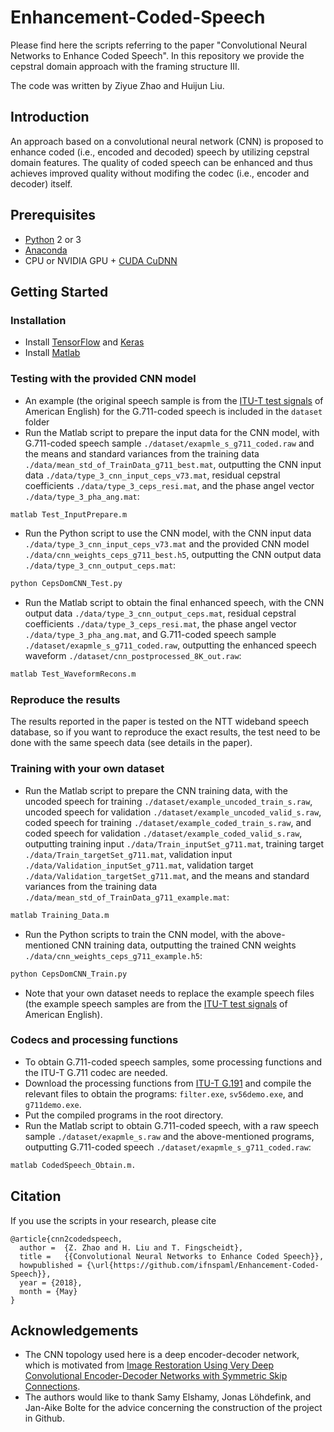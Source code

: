 # Enhancement-Coded-Speech

Please find here the scripts referring to the paper "Convolutional Neural Networks to Enhance Coded Speech". In this repository we provide the cepstral domain approach with the framing structure III. 

The code was written by Ziyue Zhao and Huijun Liu. 

## Introduction

An approach based on a convolutional neural network (CNN) is proposed to enhance coded (i.e., encoded and decoded) speech by utilizing cepstral domain features. The quality of coded speech can be enhanced and thus achieves improved quality without modifing the codec (i.e., encoder and decoder) itself.

## Prerequisites

- [Python](https://www.python.org/) 2 or 3
- [Anaconda](https://anaconda.org/anaconda/python)
- CPU or NVIDIA GPU + [CUDA CuDNN](https://developer.nvidia.com/cudnn)

## Getting Started

### Installation

- Install [TensorFlow](https://www.tensorflow.org/) and [Keras](https://www.tensorflow.org/)
- Install [Matlab](https://www.mathworks.com/)

### Testing with the provided CNN model

- An example (the original speech sample is from the [ITU-T test signals](https://www.itu.int/net/itu-t/sigdb/genaudio/AudioForm-g.aspx?val=1000050) of American English) for the G.711-coded speech is included in the `dataset` folder
- Run the Matlab script to prepare the input data for the CNN model, with G.711-coded speech sample `./dataset/exapmle_s_g711_coded.raw` and the means and standard variances from the training data `./data/mean_std_of_TrainData_g711_best.mat`, outputting the CNN input data `./data/type_3_cnn_input_ceps_v73.mat`, residual cepstral coefficients `./data/type_3_ceps_resi.mat`, and the phase angel vector `./data/type_3_pha_ang.mat`:
```bash
matlab Test_InputPrepare.m
```
- Run the Python script to use the CNN model, with the CNN input data `./data/type_3_cnn_input_ceps_v73.mat` and the provided CNN model `./data/cnn_weights_ceps_g711_best.h5`, outputting the CNN output data `./data/type_3_cnn_output_ceps.mat`:
```bash
python CepsDomCNN_Test.py
```
- Run the Matlab script to obtain the final enhanced speech, with the CNN output data `./data/type_3_cnn_output_ceps.mat`, residual cepstral coefficients `./data/type_3_ceps_resi.mat`, the phase angel vector `./data/type_3_pha_ang.mat`, and G.711-coded speech sample `./dataset/exapmle_s_g711_coded.raw`, outputting the enhanced speech waveform `./dataset/cnn_postprocessed_8K_out.raw`:
```bash
matlab Test_WaveformRecons.m
```
### Reproduce the results

The results reported in the paper is tested on the NTT wideband speech database, so if you want to reproduce the exact results, the test need to be done with the same speech data (see details in the paper). 

### Training with your own dataset

- Run the Matlab script to prepare the CNN training data, with the uncoded speech for training `./dataset/example_uncoded_train_s.raw`, uncoded speech for validation `./dataset/example_uncoded_valid_s.raw`, coded speech for training `./dataset/example_coded_train_s.raw`, and coded speech for validation `./dataset/example_coded_valid_s.raw`, outputting training input `./data/Train_inputSet_g711.mat`, training target `./data/Train_targetSet_g711.mat`,  validation input `./data/Validation_inputSet_g711.mat`, validation target `./data/Validation_targetSet_g711.mat`, and the means and standard variances from the training data `./data/mean_std_of_TrainData_g711_example.mat`:
```bash
matlab Training_Data.m
```
- Run the Python scripts to train the CNN model, with the above-mentioned CNN training data, outputting the trained CNN weights `./data/cnn_weights_ceps_g711_example.h5`:
```bash
python CepsDomCNN_Train.py
```
- Note that your own dataset needs to replace the example speech files (the example speech samples are from the [ITU-T test signals](https://www.itu.int/net/itu-t/sigdb/genaudio/AudioForm-g.aspx?val=1000050) of American English).

### Codecs and processing functions

- To obtain G.711-coded speech samples, some processing functions and the ITU-T G.711 codec are needed.
- Download the processing functions from [ITU-T G.191](https://www.itu.int/rec/T-REC-G.191-201003-I) and compile the relevant files to obtain the programs: `filter.exe`, `sv56demo.exe`, and `g711demo.exe`.
- Put the compiled programs in the root directory.
- Run the Matlab script to obtain G.711-coded speech, with a raw speech sample `./dataset/exapmle_s.raw` and the above-mentioned programs, outputting G.711-coded speech `./dataset/exapmle_s_g711_coded.raw`:
```bash
matlab CodedSpeech_Obtain.m.
```

## Citation

If you use the scripts in your research, please cite

```
@article{cnn2codedspeech,
  author =  {Z. Zhao and H. Liu and T. Fingscheidt},
  title =   {{Convolutional Neural Networks to Enhance Coded Speech}},
  howpublished = {\url{https://github.com/ifnspaml/Enhancement-Coded-Speech}},
  year = {2018},
  month = {May}
}
```

## Acknowledgements
- The CNN topology used here is a deep encoder-decoder network, which is motivated from [Image Restoration Using Very Deep Convolutional Encoder-Decoder Networks with Symmetric Skip Connections](https://arxiv.org/abs/1603.09056).
- The authors would like to thank Samy Elshamy, Jonas Löhdefink, and Jan-Aike Bolte for the advice concerning the construction of the project in Github.
